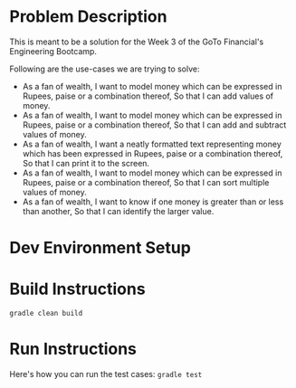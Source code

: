 # Problem Description
This is meant to be a solution for the Week 3 of the GoTo Financial's Engineering Bootcamp.

Following are the use-cases we are trying to solve:
* As a fan of wealth,
  I want to model money which can be expressed in Rupees, paise or a combination thereof,
  So that I can add values of money.
* As a fan of wealth,
  I want to model money which can be expressed in Rupees, paise or a combination thereof,
  So that I can add and subtract values of money.
* As a fan of wealth,
  I want a neatly formatted text representing money which has been expressed in Rupees, paise or a combination thereof,
  So that I can print it to the screen.
* As a fan of wealth,
  I want to model money which can be expressed in Rupees, paise or a combination thereof,
  So that I can sort multiple values of money.
* As a fan of wealth,
  I want to know if one money is greater than or less than another,
  So that I can identify the larger value.

# Dev Environment Setup

# Build Instructions
`gradle clean build`

# Run Instructions
Here's how you can run the test cases:
`gradle test`